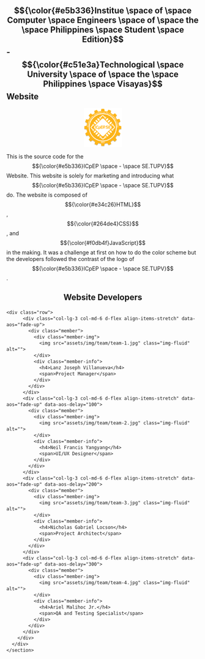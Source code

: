 ## $${\color{#e5b336}Institue \space of \space Computer \space Engineers \space of \space the \space Philippines \space Student \space Edition}$$ -  $${\color{#c51e3a}Technological \space University \space of \space the \space Philippines \space Visayas}$$  Website
<p align="center">
  <img src="assets/img/favicon.png" width="100">
</p>

This is the source code for the $${\color{#e5b336}ICpEP \space - \space SE.TUPV}$$ Website. This website is solely for marketing and introducing what $${\color{#e5b336}ICpEP \space - \space SE.TUPV}$$ do. The website is composed of $${\color{#e34c26}HTML}$$, $${\color{#264de4}CSS}$$, and $${\color{#f0db4f}JavaScript}$$ in the making. It was a challenge at first on how to do the color scheme but the developers followed the contrast of the logo of $${\color{#e5b336}ICpEP \space - \space SE.TUPV}$$.  

## <center>Website Developers</center>
    <div class="row">
          <div class="col-lg-3 col-md-6 d-flex align-items-stretch" data-aos="fade-up">
            <div class="member">
              <div class="member-img">
                <img src="assets/img/team/team-1.jpg" class="img-fluid" alt="">
              </div>
              <div class="member-info">
                <h4>Lanz Joseph Villanueva</h4>
                <span>Project Manager</span>
              </div>
            </div>
          </div>
          <div class="col-lg-3 col-md-6 d-flex align-items-stretch" data-aos="fade-up" data-aos-delay="100">
            <div class="member">
              <div class="member-img">
                <img src="assets/img/team/team-2.jpg" class="img-fluid" alt="">
              </div>
              <div class="member-info">
                <h4>Neil Francis Yangyang</h4>
                <span>UI/UX Designer</span>
              </div>
            </div>
          </div>
          <div class="col-lg-3 col-md-6 d-flex align-items-stretch" data-aos="fade-up" data-aos-delay="200">
            <div class="member">
              <div class="member-img">
                <img src="assets/img/team/team-3.jpg" class="img-fluid" alt="">
              </div>
              <div class="member-info">
                <h4>Nicholas Gabriel Locson</h4>
                <span>Project Architect</span>
              </div>
            </div>
          </div>
          <div class="col-lg-3 col-md-6 d-flex align-items-stretch" data-aos="fade-up" data-aos-delay="300">
            <div class="member">
              <div class="member-img">
                <img src="assets/img/team/team-4.jpg" class="img-fluid" alt="">
              </div>
              <div class="member-info">
                <h4>Ariel Malihoc Jr.</h4>
                <span>QA and Testing Specialist</span>
              </div>
            </div>
          </div>
        </div>
      </div>
    </section>
